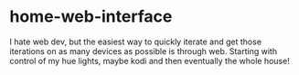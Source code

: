# home-web-interface
I hate web dev, but the easiest way to quickly iterate and get those iterations on as many devices as possible is through web. Starting with control of my hue lights, maybe kodi and then eventually the whole house!
